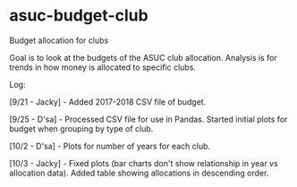# asuc-budget-club
Budget allocation for clubs

Goal is to look at the budgets of the ASUC club allocation. Analysis is for trends in how money is allocated to specific clubs.

Log:

[9/21 - Jacky] - Added 2017-2018 CSV file of budget.

[9/25 - D'sa] - Processed CSV file for use in Pandas. Started initial plots for budget when grouping by type of club.

[10/2 - D'sa] - Plots for number of years for each club.

[10/3 - Jacky] - Fixed plots (bar charts don't show relationship in year vs allocation data). Added table showing allocations in descending order.
